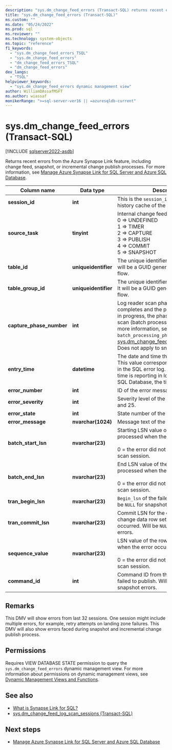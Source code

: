 ```yaml
---
description: "sys.dm_change_feed_errors (Transact-SQL) returns recent errors for the Azure Synapse Link feature."
title: "sys.dm_change_feed_errors (Transact-SQL)"
ms.custom: ""
ms.date: "05/24/2022"
ms.prod: sql
ms.reviewer: ""
ms.technology: system-objects
ms.topic: "reference"
f1_keywords: 
  - "sys.dm_change_feed_errors_TSQL"
  - "sys.dm_change_feed_errors"
  - "dm_change_feed_errors_TSQL"
  - "dm_change_feed_errors"
dev_langs: 
  - "TSQL"
helpviewer_keywords: 
  - "sys.dm_change_feed_errors dynamic management view"
author: WilliamDAssafMSFT
ms.author: wiassaf
monikerRange: ">=sql-server-ver16 || =azuresqldb-current"
---
```

# sys.dm_change_feed_errors (Transact-SQL)

[!INCLUDE [sqlserver2022-asdb](../../includes/applies-to-version/sqlserver2022-asdb.md)]

  Returns recent errors from the Azure Synapse Link feature, including change feed, snapshot, or incremental change publish processes. For more information, see [Manage Azure Synapse Link for SQL Server and Azure SQL Database](../../sql-server/synapse-link/synapse-link-sql-server-change-feed-manage.md).
  
|Column name|Data type|Description|  
|-----------------|---------------|-----------------|  
|**session_id**|**int**|This is the `session_id` maintained by history cache of the log reader.|  
|**source_task**|**tinyint**|Internal change feed task ID. <BR>0 => UNDEFINED<BR>1 => TIMER<BR>2 => CAPTURE<BR>3 => PUBLISH<BR>4 => COMMIT<BR>5 => SNAPSHOT |
|**table_id**|**uniqueidentifier**| The unique identifier of the link table. It will be a GUID generated by the setup flow. |
|**table_group_id**|**uniqueidentifier**| The unique identifier of the table group. It will be a GUID generated by the setup flow. |
|**capture_phase_number** |**int**| Log reader scan phase, if capture job completes and the publish/commit is still in progress, the phase still remains at last scan (batch processing phase 7). For more information, see `batch_processing_phase` in [sys.dm_change_feed_log_scan_sessions](sys-dm-change-feed-log-scan-sessions.md). Does not apply to snapshot. |
|**entry_time** |**datetime**| The date and time the error was logged. This value corresponds to the timestamp in the SQL error log. In SQL Server, this time is reporting in local time. In Azure SQL Database, the time zone is UTC. |
|**error_number** |**int**| ID of the error message. |
|**error_severity** |**int**|Severity level of the message, between 1 and 25. |
|**error_state** |**int**| State number of the error. |
|**error_message** |**nvarchar(1024)**| Message text of the error. |
|**batch_start_lsn** |**nvarchar(23)**| Starting LSN value of the rows being processed when the error occurred.<br /><br /> 0 = the error did not occur within a log scan session. |
|**batch_end_lsn** |**nvarchar(23)**| End LSN value of the rows being processed when the error occurred.<br /><br /> 0 = the error did not occur within a log scan session. |
|**tran_begin_lsn** |**nvarchar(23)**| `Begin_lsn` of the failed transaction. Will be `NULL` for snapshot errors. |
|**tran_commit_lsn** |**nvarchar(23)**| Commit LSN for the change row in the change data row set on which the failure occurred. Will be `NULL` for snapshot errors. |
|**sequence_value** |**nvarchar(23)**| LSN value of the rows being processed when the error occurred.<br /><br /> 0 = the error did not occur within a log scan session. |
|**command_id** |**int**| Command ID from the change row that failed to publish. Will be `NULL` for snapshot errors. |

## Remarks

This DMV will show errors from last 32 sessions. One session might include multiple errors, for example, retry attempts on landing zone failures. This DMV will also show errors faced during snapshot and incremental change publish process.

## Permissions  

Requires VIEW DATABASE STATE permission to query the `sys.dm_change_feed_errors` dynamic management view. For more information about permissions on dynamic management views, see [Dynamic Management Views and Functions](system-dynamic-management-views.md).

## See also  

- [What is Synapse Link for SQL?](/azure/synapse-analytics/synapse-link/sql-synapse-link-overview)
- [sys.dm_change_feed_log_scan_sessions (Transact-SQL)](sys-dm-change-feed-log-scan-sessions.md)

## Next steps

- [Manage Azure Synapse Link for SQL Server and Azure SQL Database](../../sql-server/synapse-link/synapse-link-sql-server-change-feed-manage.md)